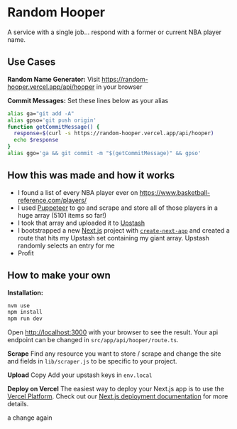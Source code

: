 # Random Hooper

A service with a single job... respond with a former or current NBA player name.

## Use Cases

**Random Name Generator:**
Visit <https://random-hooper.vercel.app/api/hooper> in your browser

**Commit Messages:**
Set these lines below as your alias

```bash
alias ga="git add -A"
alias gpso='git push origin'
function getCommitMessage() { 
  response=$(curl -s https://random-hooper.vercel.app/api/hooper)
  echo $response
}
alias ggo='ga && git commit -m "$(getCommitMessage)" && gpso'
```

## How this was made and how it works

- I found a list of every NBA player ever on <https://www.basketball-reference.com/players/>
- I used [Puppeteer](https://pptr.dev/) to go and scrape and store all of those players in a huge array (5101 items so far!)
- I took that array and uploaded it to [Upstash](https://upstash.com/)
- I bootstrapped a new [Next.js](https://nextjs.org/) project with [`create-next-app`](https://github.com/vercel/next.js/tree/canary/packages/create-next-app) and created a route that hits my Upstash set containing my giant array. Upstash randomly selects an entry for me
- Profit

## How to make your own

**Installation:**

```bash
nvm use
npm install
npm run dev
```

Open [http://localhost:3000](http://localhost:3000) with your browser to see the result. Your api endpoint can be changed in `src/app/api/hooper/route.ts`. 

**Scrape**
Find any resource you want to store / scrape and change the site and fields in `lib/scraper.js` to be specific to your project.

**Upload**
Copy 
Add your upstash keys in `env.local`

**Deploy on Vercel**
The easiest way to deploy your Next.js app is to use the [Vercel Platform](https://vercel.com/new). Check out our [Next.js deployment documentation](https://nextjs.org/docs/deployment) for more details.

a change again
